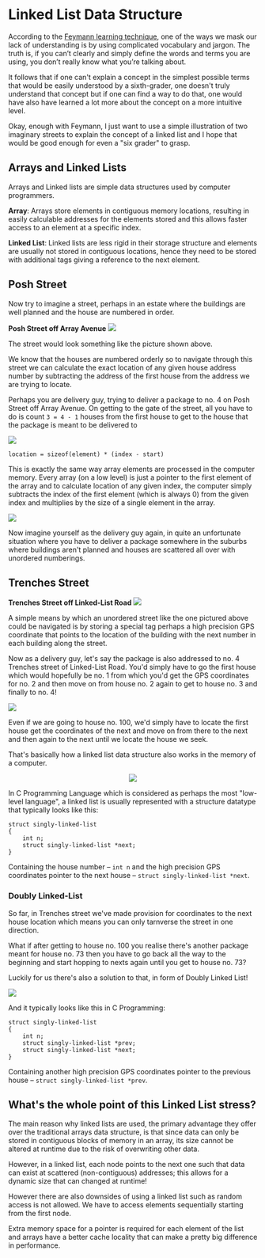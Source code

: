 # Linked List Data Structure
According to the [Feymann learning technique](https://fs.blog/feynman-learning-technique/), one of the ways we mask our lack of understanding is by using complicated vocabulary and jargon. The truth is, if you can’t clearly and simply define the words and terms you are using, you don’t really know what you’re talking about.

It follows that if one can't explain a concept in the simplest possible terms that would be easily understood by a sixth-grader, one doesn't truly understand that concept but if one can find a way to do that, one would have also have learned a lot more about the concept on a more intuitive level.

Okay, enough with Feymann, I just want to use a simple illustration of two imaginary streets to explain the concept of a linked list and I hope that would be good enough for even a "six grader" to grasp.

## Arrays and Linked Lists  
Arrays and Linked lists are simple data structures used by computer programmers.

**Array**: Arrays store elements in contiguous memory locations, resulting in easily calculable addresses for the elements stored and this allows faster access to an element at a specific index.

**Linked List**: Linked lists are less rigid in their storage structure and elements are usually not stored in contiguous locations, hence they need to be stored with additional tags giving a reference to the next element.

## Posh Street
Now try to imagine a street, perhaps in an estate where the buildings are well planned and the house are numbered in order. 

 <p>
    <b>Posh Street off Array Avenue</b>
    <img src="./posh-street.jpg"/>
</p>

The street would look something like the picture shown above.

We know that the houses are numbered orderly so to navigate through this street we can calculate the exact location of any given house address number by subtracting the address of the first house from the address we are trying to locate.

Perhaps you are delivery guy, trying to deliver a package to no. 4 on Posh Street off Array Avenue. On getting to the gate of the street, all you have to do is count ```3 = 4 - 1``` houses from the first house to get to the house that the package is meant to be delivered to

<p> <img src="./posh-street_nav.jpg"/> </p>

```
location = sizeof(element) * (index - start) 
```
This is exactly the same way array elements are processed in the computer memory. Every array (on a low level) is just a pointer to the first element of the array and to calculate location of any given index, the computer simply subtracts the index of the first element (which is always 0) from the given index and multiplies by the size of a single element in the array. 

<p> <img src="./array.png"/></p> 

Now imagine yourself as the delivery guy again, in quite an unfortunate situation where you have to deliver a package somewhere in the suburbs where buildings aren't planned and houses are scattered all over with unordered numberings. 

## Trenches Street

<p>
    <b>Trenches Street off Linked-List Road</b>
    <img src="./trenches-street.jpg"/>
</p>

A simple means by which an unordered street like the one pictured above could be navigated is by storing a special tag perhaps a high precision GPS coordinate that points to the location of the building with the next number in each building along the street. 

Now as a delivery guy, let's say the package is also addressed to no. 4 Trenches street of Linked-List Road. You'd simply have to go the first house which would hopefully be no. 1 from which you'd get the GPS coordinates for no. 2 and then move on from house no. 2 again to get to house no. 3 and finally to no. 4! 

<p><img src="./trenches-street_nav.jpg"/></p>

Even if we are going to house no. 100, we'd simply have to locate the first house get the coordinates of the next and move on from there to the next and then again to the next until we locate the house we seek.  

That's basically how a linked list data structure also works in the memory of a computer. 

<p align="center"><img src="./singly-linked-list.gif"/></p>

In C Programming Language which is considered as perhaps the most "low-level language", a linked list is usually represented with a structure datatype that typically looks like this: 

```
struct singly-linked-list
{
	int n;
	struct singly-linked-list *next;
}
```
Containing the house number – ```int n``` and the high precision GPS coordinates pointer to the next house – ```struct singly-linked-list *next```. 

### Doubly Linked-List
So far, in Trenches street we've made provision for coordinates to the next house location which means you can only tarnverse the street in one direction.  
  
What if after getting to house no. 100 you realise there's another package meant for house no. 73 then you have to go back all the way to the beginning and start hopping to nexts again until you get to house no. 73?   

Luckily for us there's also a solution to that, in form of Doubly Linked List!    

<p><img src="./doubly-linked list.gif"/></p>

And it typically looks like this in C Programming:

```
struct singly-linked-list
{
	int n;
	struct singly-linked-list *prev;
	struct singly-linked-list *next;
}
```
Containing another high precision GPS coordinates pointer to the previous house – ```struct singly-linked-list *prev```.  
  
## What's the whole point of this Linked List stress? 

The main reason why linked lists are used, the primary advantage they offer over the traditional arrays data structure, is that since data can only be stored in contiguous blocks of memory in an array, its size cannot be altered at runtime due to the risk of overwriting other data.  

However, in a linked list, each node points to the next one such that data can exist at scattered (non-contiguous) addresses; this allows for a dynamic size that can changed at runtime!   

However there are also downsides of using a linked list such as random access is not allowed. We have to access elements sequentially starting from the first node.  

Extra memory space for a pointer is required for each element of the list and arrays have a better cache locality that can make a pretty big difference in performance.